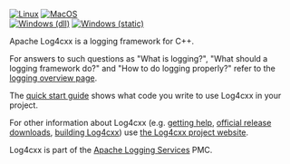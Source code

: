 <!--
 Licensed to the Apache Software Foundation (ASF) under one or more
 contributor license agreements.  See the NOTICE file distributed with
 this work for additional information regarding copyright ownership.
 The ASF licenses this file to You under the Apache License, Version 2.0
 (the "License"); you may not use this file except in compliance with
 the License.  You may obtain a copy of the License at

	http://www.apache.org/licenses/LICENSE-2.0

 Unless required by applicable law or agreed to in writing, software
 distributed under the License is distributed on an "AS IS" BASIS,
 WITHOUT WARRANTIES OR CONDITIONS OF ANY KIND, either express or implied.
 See the License for the specific language governing permissions and
 limitations under the License.
-->

[![Linux](https://github.com/apache/logging-log4cxx/actions/workflows/blog4cxx-ubuntu.yml/badge.svg)](https://github.com/apache/logging-log4cxx/actions/workflows/blog4cxx-ubuntu.yml)
[![MacOS](https://github.com/apache/logging-log4cxx/actions/workflows/log4cxx-macos.yml/badge.svg)](https://github.com/apache/logging-log4cxx/actions/workflows/log4cxx-macos.yml)
<br/>
[![Windows (dll)](https://github.com/apache/logging-log4cxx/actions/workflows/log4cxx-windows.yml/badge.svg)](https://github.com/apache/logging-log4cxx/actions/workflows/log4cxx-windows.yml)
[![Windows (static)](https://github.com/apache/logging-log4cxx/actions/workflows/log4cxx-windows-static.yml/badge.svg)](https://github.com/apache/logging-log4cxx/actions/workflows/log4cxx-windows-static.yml)

Apache Log4cxx is a logging framework for C++.

For answers to such questions as "What is logging?",
"What should a logging framework do?" and
"How to do logging properly?"
refer to the [logging overview page](https://logging.apache.org/what-is-logging.html).

The [quick start guide](https://logging.apache.org/log4cxx/latest_stable/quick-start.html)
shows what code you write to use Log4cxx in your project.

For other information about Log4cxx
(e.g. [getting help](https://logging.apache.org/log4cxx/latest_stable/community.html),
[official release downloads](https://logging.apache.org/log4cxx/latest_stable/download.html),
[building Log4cxx](https://logging.apache.org/log4cxx/latest_stable/build.html)) use
[the Log4cxx project website](https://logging.apache.org/log4cxx/latest_stable).

Log4cxx is part of the [Apache Logging Services](https://logging.apache.org/) PMC.
